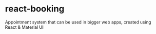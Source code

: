 # react-booking
Appointment system that can be used in bigger web apps, created using React &amp; Material UI
